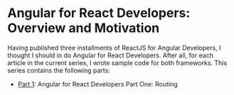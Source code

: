 # Angular for React Developers: Overview and Motivation

Having published three installments of ReactJS for Angular Developers, I thought I should in do Angular for React Developers. After all, for each article in the current series, I wrote sample code for both frameworks. This series contains the following parts:

* [Part 1](https://github.com/trider/ng-task-tutorial/tree/main/ng-task-tutorial-01 "ng-task-tutorial-01"): Angular for React Developers Part One: Routing
